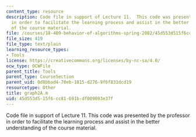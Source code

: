 ```yaml
---
content_type: resource
description: Code file in support of Lecture 11.  This code was presented by the professor
  in order to facilitate the learning process and assist in the better understanding
  of the course material.
file: /courses/18-409-behavior-of-algorithms-spring-2002/45d553d515f6cc81691bdf009093e37f_graph2A.m
file_size: 419
file_type: text/plain
learning_resource_types:
- Tools
license: https://creativecommons.org/licenses/by-nc-sa/4.0/
ocw_type: OCWFile
parent_title: Tools
parent_type: CourseSection
parent_uid: 0d8bbad4-70eb-1815-d276-9f6f831dcd19
resourcetype: Other
title: graph2A.m
uid: 45d553d5-15f6-cc81-691b-df009093e37f
---
```

Code file in support of Lecture 11.  This code was presented by the professor in order to facilitate the learning process and assist in the better understanding of the course material.